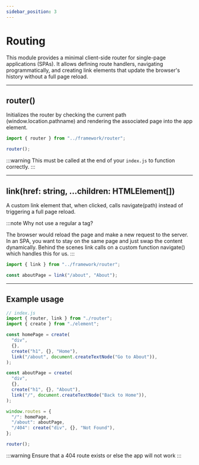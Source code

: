 ```yaml
---
sidebar_position: 3
---
```


# Routing

This module provides a minimal client-side router for single-page applications (SPAs).
It allows defining route handlers, navigating programmatically, and creating link
elements that update the browser's history without a full page reload.

---

## router()

Initializes the router by checking the current path (window.location.pathname) and rendering the associated page into the app element.

```js
import { router } from "../framework/router";

router();
```

:::warning
This must be called at the end of your `index.js` to function correctly.
:::

---

## link(href: string, ...children: HTMLElement[])

A custom link element that, when clicked, calls navigate(path) instead of triggering a full page reload.

:::note
Why not use a regular a tag?

The browser would reload the page and make a new request to the server.
In an SPA, you want to stay on the same page and just swap the content dynamically. Behind the scenes link calls on a custom function navigate() which
handles this for us.
:::

```js
import { link } from "../framework/router";

const aboutPage = link("/about", "About");
```

---

## Example usage

```js
// index.js
import { router, link } from "./router";
import { create } from "./element";

const homePage = create(
  "div",
  {},
  create("h1", {}, "Home"),
  link("/about", document.createTextNode("Go to About")),
);

const aboutPage = create(
  "div",
  {},
  create("h1", {}, "About"),
  link("/", document.createTextNode("Back to Home")),
);

window.routes = {
  "/": homePage,
  "/about": aboutPage,
  "/404": create("div", {}, "Not Found"),
};

router();
```

:::warning
Ensure that a 404 route exists or else the app will not work
:::
